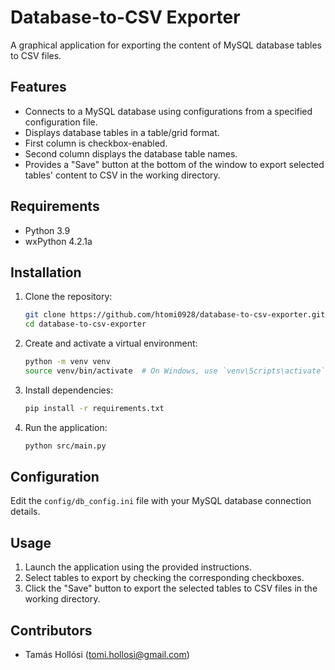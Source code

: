 # Database-to-CSV Exporter

A graphical application for exporting the content of MySQL database tables to CSV files.

## Features

- Connects to a MySQL database using configurations from a specified configuration file.
- Displays database tables in a table/grid format.
- First column is checkbox-enabled.
- Second column displays the database table names.
- Provides a "Save" button at the bottom of the window to export selected tables' content to CSV in the working directory.

## Requirements

- Python 3.9
- wxPython 4.2.1a

## Installation

1. Clone the repository:

    ```bash
    git clone https://github.com/htomi0928/database-to-csv-exporter.git
    cd database-to-csv-exporter
    ```

2. Create and activate a virtual environment:

    ```bash
    python -m venv venv
    source venv/bin/activate  # On Windows, use `venv\Scripts\activate`
    ```

3. Install dependencies:

    ```bash
    pip install -r requirements.txt
    ```

4. Run the application:

    ```bash
    python src/main.py
    ```

## Configuration

Edit the `config/db_config.ini` file with your MySQL database connection details.

## Usage

1. Launch the application using the provided instructions.
2. Select tables to export by checking the corresponding checkboxes.
3. Click the "Save" button to export the selected tables to CSV files in the working directory.

## Contributors

- Tamás Hollósi (tomi.hollosi@gmail.com)